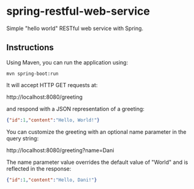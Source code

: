 # spring-restful-web-service
Simple "hello world" RESTful web service with Spring.

## Instructions
Using Maven, you can run the application using: 
```
mvn spring-boot:run
```

It will accept HTTP GET requests at:

http://localhost:8080/greeting

and respond with a JSON representation of a greeting:
```json
{"id":1,"content":"Hello, World!"}
```

You can customize the greeting with an optional name parameter in the query string:

http://localhost:8080/greeting?name=Dani

The name parameter value overrides the default value of "World" and is reflected in the response:
```json
{"id":1,"content":"Hello, Dani!"}
```
